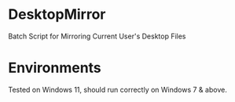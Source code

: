 # DesktopMirror
Batch Script for Mirroring Current User's Desktop Files

# Environments
Tested on Windows 11, should run correctly on Windows 7 & above.
